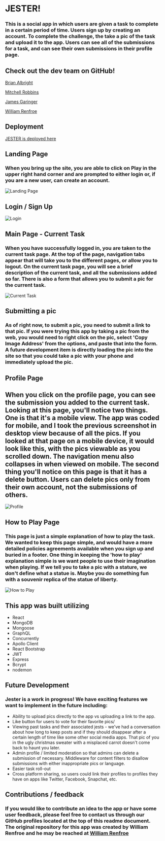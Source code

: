 # JESTER!

### This is a social app in which users are given a task to complete in a certain period of time. Users sign up by creating an account. To complete the challenge, the take a pic of the task and upload it to the app. Users can see all of the submissions for a task, and can see their own submissions in their profile page. 

## Check out the dev team on GitHub!

[Brian Albright](https://github.com/bmalbright)

[Mitchell Robbins](https://github.com/Mitchell-est-Robbins)

[James Garinger](https://github.com/originator1)

[William Renfroe](https://github.com/WTRIII)

## Deployment

[JESTER is deployed here](https://jesterapp.herokuapp.com/)

## Landing Page
### When you bring up the site, you are able to click on Play in the upper right hand corner and are prompted to either login or, if you are a new user, can create an account. 
![Landing Page](/screenshots/landingPage.png)



## Login / Sign Up
![Login](/screenshots/login.png)

## Main Page - Current Task
### When you have successfully logged in, you are taken to the current task page. At the top of the page, navigation tabs appear that will take you to the different pages, or allow you to logout. On the current task page, you will see a brief description of the current task, and all the submissions added so far. There is also a form that allows you to submit a pic for the current task. 
![Current Task](/screenshots/current.png)

## Submitting a pic
### As of right now, to submit a pic, you need to submit a link to that pic. If you were trying this app by taking a pic from the web, you would need to right click on the pic, select 'Copy Image Address' from the options, and paste that into the form. A future development item is directly loading the pic into the site so that you could take a pic with your phone and immediately upload the pic. 

## Profile Page
## When you click on the profile page, you can see the submission you added to the current task. Looking at this page, you'll notice two things. One is that it's a mobile view. The app was coded for mobile, and I took the previous screenshot in desktop view because of all the pics. If you looked at that page on a mobile device, it would look like this, with the pics viewable as you scrolled down. The navigation menu also collapses in when viewed on mobile. The second thing you'll notice on this page is that it has a delete button. Users can delete pics only from their own account, not the submissions of others. 
![Profile](/screenshots/profile.png)

## How to Play Page
### This page is just a simple explanation of how to play the task. We wanted to keep this page simple, and would have a more detailed policies agreements available when you sign up and buried in a footer. One thing in keeping the 'how to play' explanation simple is we want people to use their imagination when playing. If we tell you to take a pic with a stature, we don't define what a statue is. Maybe you do something fun with a souvenir replica of the statue of liberty. 
![How to Play](/screenshots/rules.png)

## This app was built utilizing
* React 
* MongoDB
* Mongoose
* GraphQL
* Concurrently
* Apollo Client
* React Bootstrap
* JWT
* Express
* Bcrypt
* nodemon


## Future Development

### Jester is a work in progress! We have exciting features we want to implement in the future including:
* Ability to upload pics directly to the app vs uploading a link to the app. 
* Like button for users to vote for their favorite pics/
* Viewing past tasks and their associated jests - we've had a conversation about how long to keep posts and if they should disappear after a certain length of time like some other social media apps. That pic of you in the ugly christmas sweater with a misplaced carrot doesn't come back to haunt you later. 
* Admin profile / limited moderation so that admins can delete a submission of necessary. 
Middleware for content filters to disallow submissions with either inappropriate pics or  language. 
* Easier task roll-out
* Cross platform sharing, so users could link their profiles to profiles they have on apps like Twitter, Facebook, Snapchat, etc. 



## Contributions / feedback

### If you would like to contribute an idea to the app or have some user feedback, please feel free to contact us through our GitHub profiles located at the top of this readme document. The original repository for this app was created by William Renfroe and he may be reached at [William Renfroe](https://github.com/WTRIII)




